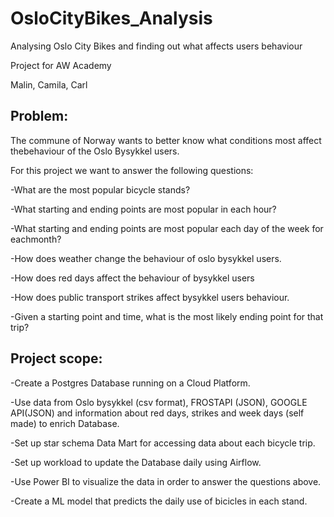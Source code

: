 # OsloCityBikes_Analysis
Analysing Oslo City Bikes and finding out what affects users behaviour

Project for AW Academy

Malin, Camila, Carl

Problem:
--------------

The commune of Norway wants to better know what conditions most affect thebehaviour of the Oslo Bysykkel users.

For this project we want to answer the following questions:

-What are the most popular bicycle stands?

-What starting and ending points are most popular in each hour?

-What starting and ending points are most popular each day of the week for eachmonth?

-How does weather change the behaviour of oslo bysykkel users.

-How does red days affect the behaviour of bysykkel users

-How does public transport strikes affect bysykkel users behaviour.

-Given a starting point and time, what is the most likely ending point for that trip?

Project scope:
------------------

-Create a Postgres Database running on a Cloud Platform.

-Use data from Oslo bysykkel (csv format), FROSTAPI (JSON), GOOGLE API(JSON) and information about red days, strikes and week days (self made) to enrich Database.

-Set up star schema Data Mart for accessing data about each bicycle trip.

-Set up workload to update the Database daily using Airflow.

-Use Power BI to visualize the data in order to answer the questions above.

-Create a ML model that predicts the daily use of bicicles in each stand.

